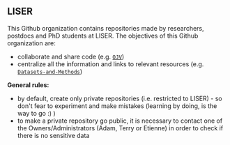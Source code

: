 ## LISER 

This Github organization contains repositories made by researchers, postdocs and PhD students at LISER. 
The objectives of this Github organization are: 
* collaborate and share code (e.g. [`OJV`](https://github.com/Liser-Lu/OJV))  
* centralize all the information and links to relevant resources (e.g. [`Datasets-and-Methods`](https://github.com/Liser-Lu/Datasets-and-Methods)) 


**General rules:**
* by default, create only private repositories (i.e. restricted to LISER) - so don't fear to experiment and make mistakes (learning by doing, is the way to go :) )
* to make a private repository go public, it is necessary to contact one of the Owners/Administrators (Adam, Terry or Etienne) in order to check if there is no sensitive data

